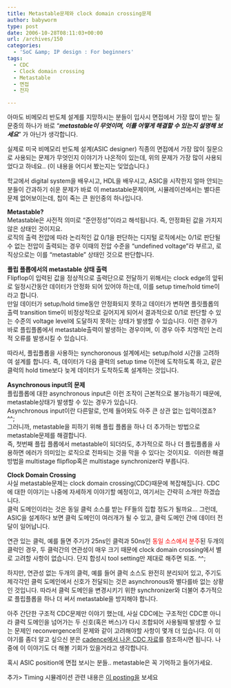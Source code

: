```yaml
---
title: Metastable문제와 clock domain crossing문제
author: babyworm
type: post
date: 2006-10-28T08:11:03+00:00
url: /archives/150
categories:
  - 'SoC &amp; IP design : For beginners'
tags:
  - CDC
  - Clock domain crossing
  - Metastable
  - 면접
  - 전자

---
```

아마도 비메모리 반도체 설계를 지망하시는 분들이 입사시 면접에서 가장 많이 받는 질문중의 하나가 바로 &#8220;**_metastable이 무엇이며, 이를 어떻게 해결할 수 있는지 설명해 보세요_**&#8221; 가 아닌가 생각합니다.

실제로 미국 비메모리 반도체 설계(ASIC designer) 직종의 면접에서 가장 많이 질문으로 사용되는 문제가 무엇인지 이야기가 나온적이 있는데, 위의 문제가 가장 많이 사용되었다고 하네요.. (이 내용을 어디서 봤는지는 잊었습니다.)

학교에서 digital system을 배우시고, HDL을 배우시고, ASIC을 시작한지 얼마 안되는 분들이 간과하기 쉬운 문제가 바로 이 metastable문제이며, 시뮬레이션에서는 별다른 문제 없어보이는데, 칩이 죽는 큰 원인중의 하나입니다.

**Metastable?**  
Metastable은 사전적 의미로 &#8220;준안정성&#8221;이라고 해석됩니다. 즉, 안정화된 값을 가지지 않은 상태인 것이지요.  
로직의 출력 전압에 따라 논리적인 값 0/1을 판단하는 디지털 로직에서는 0/1로 판단될 수 없는 전압이 출력되는 경우 이때의 전압 수준을 &#8220;undefined voltage&#8221;라 부르고, 로직상으로는 이를 &#8220;metastable&#8221; 상태인 것으로 판단합니다.

**플립 플롭에서의 metastable 상태 출력**  
Flipflop이 입력된 값을 정상적으로 출력단으로 전달하기 위해서는 clock edge의 앞뒤로 일정시간동안 데이터가 안정화 되어 있어야 하는데, 이를 setup time/hold time이라고 합니다.  
만일 데이터가 setup/hold time동안 안정화되지 못하고 데이터가 변하면 플릿플롭의 출력 transition time이 비정상적으로 길어지게 되어서 결과적으로 0/1로 판단할 수 있는 수준의 voltage level에 도달하지 못하는 상태가 발생할 수 있습니다. 이런 경우가 바로 플립플롭에서 metastable출력이 발생하는 경우이며, 이 경우 아주 치명적인 논리적 오류를 발생시킬 수 있습니다.

따라서, 플립플롭을 사용하는 synchoronous 설계에서는 setup/hold 시간을 고려하여 설계를 합니다. 즉, 데이터가 다음 클럭의 setup time 이전에 도착하도록 하고, 같은 클럭의 hold time보다 늦게 데이터가 도착하도록 설계하는 것입니다.

**Asynchronous input의 문제**  
플립플롭에 대한 asynchronous input은 이런 조작이 근본적으로 불가능하기 때문에, metastable상태가 발생할 수 있는 경우가 있습니다.  
Asynchronous input이란 다른말로, 언제 들어와도 아주 큰 상관 없는 입력이겠죠? ^^;  
그러니까, metastable을 피하기 위해 플립 플롭을 하나 더 추가하는 방법으로 metastable문제를 해결합니다.  
즉, 첫번째 플립 플롭에서 metastable이 되더라도, 추가적으로 하나 더 플립플롭을 사용하면 에러가 의미있는 로직으로 전파되는 것을 막을 수 있다는 것이지요.  이러한 해결방법을 multistage flipflop혹은 multistage synchronizer라 부릅니다.

**Clock Domain Crossing**  
사실 metastable문제는 clock domain crossing(CDC)때문에 복잡해집니다. CDC에 대한 이야기는 나중에 자세하게 이야기할 예정이고, 여기서는 간략히 소개만 하겠습니다.  
클럭 도메인이라는 것은 동일 클럭 소스를 받는 FF들의 집합 정도가 될까요&#8230; 그런데, ASIC을 설계하다 보면 클럭 도메인이 여러개가 될 수 있고, 클럭 도메인 간에 데이터 전달이 일어납니다.

연관 있는 클럭, 예를 들면 주기가 25ns인 클럭과 50ns인 <span style="color: #ff0000;">동일 소스에서 분주</span>된 두개의 클럭인 경우, 두 클럭간의 연관성이 매우 크기 때문에 clock domain crossing에서 별로 고려할 사항이 없습니다. 단지 합성시 tool setting만 제대로 해주면 되죠. ^^;

하지만, 연관성 없는 두개의 클럭, 예를 들어 클럭 소스도 완전히 분리되어 있고, 주기도 제각각인 클럭 도메인에서 신호가 전달되는 것은 asynchronous와 별다를바 없는 상황인 것입니다. 따라서 클럭 도메인을 변경시키기 위한 synchronizer와 더불어 추가적으로 플립플롭을 하나 더 써서 metastable을 방지해야 합니다.

아주 간단한 구조적 CDC문제만 이야기 했는데, 사실 CDC에는 구조적인 CDC뿐 아니라 클럭 도메인을 넘어가는 두 신호(혹은 버스)가 다시 조합되어 사용될때 발생할 수 있는 문제인 reconvergence의 문제와 같이 고려해야할 사항이 몇개 더 있습니다. 이 이야기를 좀더 알고 싶으신 분은 [cadence에서 나온 CDC 자료][1]를 참조하시면 됩니다. 나중에 이 이야기도 더 해볼 기회가 있을거라고 생각합니다.

혹시 ASIC position에 면접 보시는 분들.. metastable은 꼭 기억하고 들어가세요.

추가> Timing 시뮬레이션 관련 내용은 [이 posting을][2] 보세요

 [1]: http://www.cadence.com/whitepapers/cdc_wp.pdf
 [2]: http://babyworm.net/wordpress/?p=1345